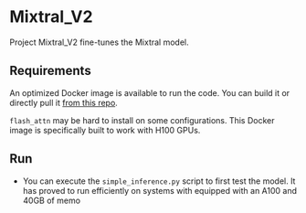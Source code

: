 # Mixtral_V2

Project Mixtral_V2 fine-tunes the Mixtral model.

## Requirements

An optimized Docker image is available to run the code. You can build it or directly pull it [from this repo](https://github.com/LvBaolu/Mixtral_V2/pkgs/container/Mixtral_V2).

`flash_attn` may be hard to install on some configurations. This Docker image is specifically built to work with H100 GPUs.

## Run

- You can execute the `simple_inference.py` script to first test the model. It has proved to run efficiently on systems with equipped with an A100 and 40GB of memo